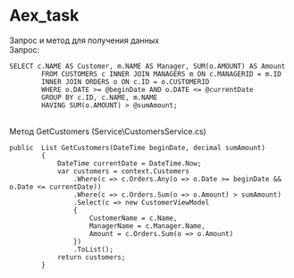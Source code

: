 # Aex_task
Запрос и метод для получения данных
<Br>Запрос:
<p><code>SELECT c.NAME AS Customer, m.NAME AS Manager, SUM(o.AMOUNT) AS Amount
        FROM CUSTOMERS c INNER JOIN MANAGERS m ON c.MANAGERID = m.ID
        INNER JOIN ORDERS o ON c.ID = o.CUSTOMERID
        WHERE o.DATE >= @beginDate AND o.DATE <= @currentDate
        GROUP BY c.ID, c.NAME, m.NAME
        HAVING SUM(o.AMOUNT) > @sumAmount;
</code></p>

<Br/> Метод GetCustomers (Service\CustomersService.cs)

<p><code>public  List<CustomerViewModel> GetCustomers(DateTime beginDate, decimal sumAmount)
        {
            DateTime currentDate = DateTime.Now;
            var customers = context.Customers
                .Where(c => c.Orders.Any(o => o.Date >= beginDate && o.Date <= currentDate))
                .Where(c => c.Orders.Sum(o => o.Amount) > sumAmount)
                .Select(c => new CustomerViewModel
                {
                    CustomerName = c.Name,
                    ManagerName = c.Manager.Name,
                    Amount = c.Orders.Sum(o => o.Amount)
                })
                .ToList();
            return customers;
        }</code></p>

